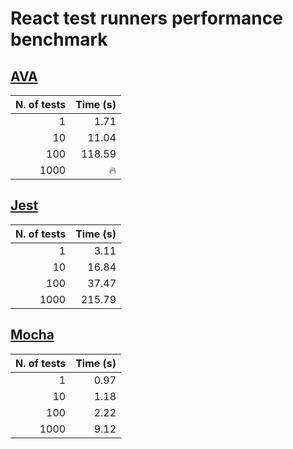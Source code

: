 # React test runners performance benchmark

## [AVA](https://github.com/sindresorhus/ava)

N. of tests | Time (s)
----------: | -------:
1 | 1.71
10 | 11.04
100 | 118.59
1000 | 🔥

## [Jest](https://github.com/facebook/jest)

N. of tests | Time (s)
----------: | -------:
1 | 3.11
10 | 16.84
100 | 37.47
1000 | 215.79

## [Mocha](https://github.com/mochajs/mocha)

N. of tests | Time (s)
----------: | -------:
1 | 0.97
10 | 1.18
100 | 2.22
1000 | 9.12
